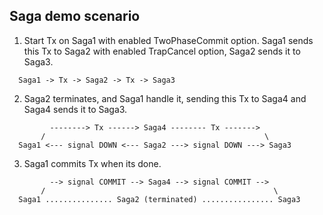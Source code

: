 ## Saga demo scenario ##

1. Start Tx on Saga1 with enabled TwoPhaseCommit option. Saga1 sends this Tx to Saga2 with enabled TrapCancel option, Saga2 sends it to Saga3.

```
  Saga1 -> Tx -> Saga2 -> Tx -> Saga3
```

2. Saga2 terminates, and Saga1 handle it, sending this Tx to Saga4 and Saga4 sends it to Saga3.

```
         --------> Tx ------> Saga4 -------- Tx ------->
       /                                                 \
  Saga1 <--- signal DOWN <--- Saga2 ---> signal DOWN ---> Saga3

```

3. Saga1 commits Tx when its done.

```
         --> signal COMMIT --> Saga4 --> signal COMMIT -->
       /                                                   \
  Saga1 ............... Saga2 (terminated) ................ Saga3

```
